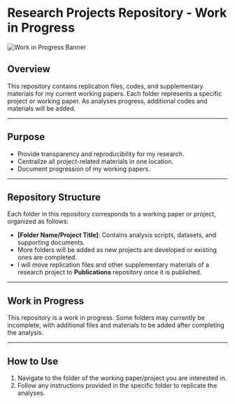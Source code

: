 # **Research Projects Repository - Work in Progress**

![Work in Progress Banner](workhard.jpg)

## **Overview**  
This repository contains replication files, codes, and supplementary materials for my current working papers. Each folder represents a specific project or working paper. As analyses progress, additional codes and materials will be added.

---

## **Purpose**  
- Provide transparency and reproducibility for my research.  
- Centralize all project-related materials in one location.  
- Document progression of my working papers.

---

## **Repository Structure**  
Each folder in this repository corresponds to a working paper or project, organized as follows:
- **[Folder Name/Project Title]**: Contains analysis scripts, datasets, and supporting documents.
- More folders will be added as new projects are developed or existing ones are completed.
- I will move replication files and other supplementary materials of a research project to **Publications** repository once it is published. 

---

## **Work in Progress**  
This repository is a work in progress. Some folders may currently be incomplete, with additional files and materials to be added after completing the analysis.

---

## **How to Use**  
1. Navigate to the folder of the working paper/project you are interested in.  
2. Follow any instructions provided in the specific folder to replicate the analyses.

